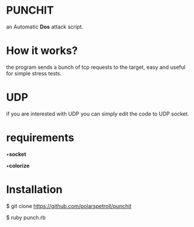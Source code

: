 # PUNCHIT
an Automatic **Dos** attack script.
# How it works?
the program sends a bunch of tcp requests to the target, easy and useful for simple stress tests.
# UDP
if you are interested with UDP you can simply edit the code  to UDP socket.
# requirements
٭**socket**

٭**colorize**
# Installation
$ git clone https://github.com/polarspetroll/punchit


$ ruby punch.rb

